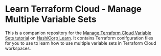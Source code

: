 # Learn Terraform Cloud - Manage Multiple Variable Sets

This is a companion repository for the [Manage Terraform Cloud Variable Sets
tutorial](https://learn.hashicorp.com/tutorials/terraform/manage-variable-sets)
on [HashiCorp Learn](https://learn.hashicorp.com/). It contains Terraform
conifguration files for you to use to learn how to use multiple variable sets in Terraform Cloud workspaces.
